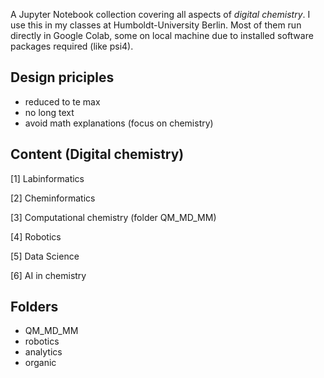 A Jupyter Notebook collection covering all aspects of *digital chemistry*. I use this in my classes at Humboldt-University Berlin. Most of them run directly in Google Colab, some on local machine due to installed software packages required (like psi4).

## Design priciples
* reduced to te max
* no long text
* avoid math explanations (focus on chemistry)

## Content (Digital chemistry)
[1] Labinformatics

[2] Cheminformatics

[3] Computational chemistry (folder QM_MD_MM)

[4] Robotics

[5] Data Science

[6] AI in chemistry

## Folders
* QM_MD_MM
* robotics
* analytics
* organic

